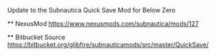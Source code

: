 Update to the Subnautica Quick Save Mod for Below Zero

** NexusMod
https://www.nexusmods.com/subnautica/mods/127

** Bitbucket Source
https://bitbucket.org/glibfire/subnauticamods/src/master/QuickSave/
